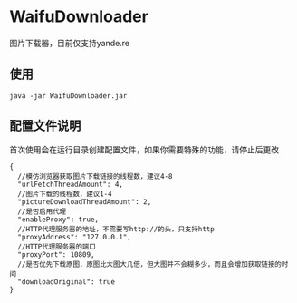 # WaifuDownloader

图片下载器，目前仅支持yande.re

## 使用

```
java -jar WaifuDownloader.jar
```

## 配置文件说明

首次使用会在运行目录创建配置文件，如果你需要特殊的功能，请停止后更改

```json5
{
  //模仿浏览器获取图片下载链接的线程数，建议4-8
  "urlFetchThreadAmount": 4,
  //图片下载的线程数，建议1-4
  "pictureDownloadThreadAmount": 2,
  //是否启用代理
  "enableProxy": true,
  //HTTP代理服务器的地址，不需要写http://的头，只支持http
  "proxyAddress": "127.0.0.1",
  //HTTP代理服务器的端口
  "proxyPort": 10809,
  //是否优先下载原图，原图比大图大几倍，但大图并不会糊多少，而且会增加获取链接的时间
  "downloadOriginal": true
}
```
